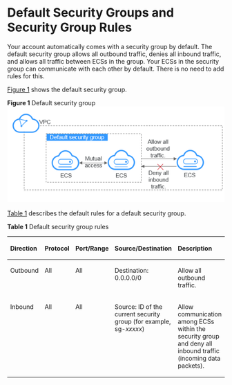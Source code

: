 # Default Security Groups and Security Group Rules<a name="SecurityGroup_0003"></a>

Your account automatically comes with a security group by default. The default security group allows all outbound traffic, denies all inbound traffic, and allows all traffic between ECSs in the group. Your ECSs in the security group can communicate with each other by default. There is no need to add rules for this.

[Figure 1](#fig997718156161)  shows the default security group.

**Figure  1**  Default security group<a name="fig997718156161"></a>  
![](figures/default-security-group.png "default-security-group")

[Table 1](#table1580115155277)  describes the default rules for a default security group.

**Table  1**  Default security group rules

<a name="table1580115155277"></a>
<table><thead align="left"><tr id="row15801415182713"><th class="cellrowborder" valign="top" width="14.26%" id="mcps1.2.6.1.1"><p id="p15802141552711"><a name="p15802141552711"></a><a name="p15802141552711"></a><strong id="b842352706194648"><a name="b842352706194648"></a><a name="b842352706194648"></a>Direction</strong></p>
</th>
<th class="cellrowborder" valign="top" width="13.459999999999999%" id="mcps1.2.6.1.2"><p id="p11802131517270"><a name="p11802131517270"></a><a name="p11802131517270"></a><strong id="b842352706194658"><a name="b842352706194658"></a><a name="b842352706194658"></a>Protocol</strong></p>
</th>
<th class="cellrowborder" valign="top" width="16.71%" id="mcps1.2.6.1.3"><p id="p2415644494621"><a name="p2415644494621"></a><a name="p2415644494621"></a><strong id="b842352706194415"><a name="b842352706194415"></a><a name="b842352706194415"></a>Port/Range</strong></p>
</th>
<th class="cellrowborder" valign="top" width="26.1%" id="mcps1.2.6.1.4"><p id="p5726142910428"><a name="p5726142910428"></a><a name="p5726142910428"></a><strong id="b842352706204628"><a name="b842352706204628"></a><a name="b842352706204628"></a>Source/Destination</strong></p>
</th>
<th class="cellrowborder" valign="top" width="29.470000000000002%" id="mcps1.2.6.1.5"><p id="p103721737152919"><a name="p103721737152919"></a><a name="p103721737152919"></a><strong id="b84235270694155"><a name="b84235270694155"></a><a name="b84235270694155"></a>Description</strong></p>
</th>
</tr>
</thead>
<tbody><tr id="row1280251562712"><td class="cellrowborder" valign="top" width="14.26%" headers="mcps1.2.6.1.1 "><p id="p680211519274"><a name="p680211519274"></a><a name="p680211519274"></a>Outbound</p>
</td>
<td class="cellrowborder" valign="top" width="13.459999999999999%" headers="mcps1.2.6.1.2 "><p id="p380271516271"><a name="p380271516271"></a><a name="p380271516271"></a>All</p>
</td>
<td class="cellrowborder" valign="top" width="16.71%" headers="mcps1.2.6.1.3 "><p id="p16955313314"><a name="p16955313314"></a><a name="p16955313314"></a>All</p>
</td>
<td class="cellrowborder" valign="top" width="26.1%" headers="mcps1.2.6.1.4 "><p id="p780201519279"><a name="p780201519279"></a><a name="p780201519279"></a>Destination: 0.0.0.0/0</p>
</td>
<td class="cellrowborder" valign="top" width="29.470000000000002%" headers="mcps1.2.6.1.5 "><p id="p237233720296"><a name="p237233720296"></a><a name="p237233720296"></a>Allow all outbound traffic.</p>
</td>
</tr>
<tr id="row1980261512714"><td class="cellrowborder" valign="top" width="14.26%" headers="mcps1.2.6.1.1 "><p id="p1931115561307"><a name="p1931115561307"></a><a name="p1931115561307"></a>Inbound</p>
</td>
<td class="cellrowborder" valign="top" width="13.459999999999999%" headers="mcps1.2.6.1.2 "><p id="p180281512274"><a name="p180281512274"></a><a name="p180281512274"></a>All</p>
</td>
<td class="cellrowborder" valign="top" width="16.71%" headers="mcps1.2.6.1.3 "><p id="p141995510319"><a name="p141995510319"></a><a name="p141995510319"></a>All</p>
</td>
<td class="cellrowborder" valign="top" width="26.1%" headers="mcps1.2.6.1.4 "><p id="p3802181552715"><a name="p3802181552715"></a><a name="p3802181552715"></a>Source: ID of the current security group (for example, sg-<em id="i2138146127154428"><a name="i2138146127154428"></a><a name="i2138146127154428"></a>xxxxx</em>)</p>
</td>
<td class="cellrowborder" valign="top" width="29.470000000000002%" headers="mcps1.2.6.1.5 "><p id="p14372153702916"><a name="p14372153702916"></a><a name="p14372153702916"></a>Allow communication among ECSs within the security group and deny all inbound traffic (incoming data packets).</p>
</td>
</tr>
</tbody>
</table>

